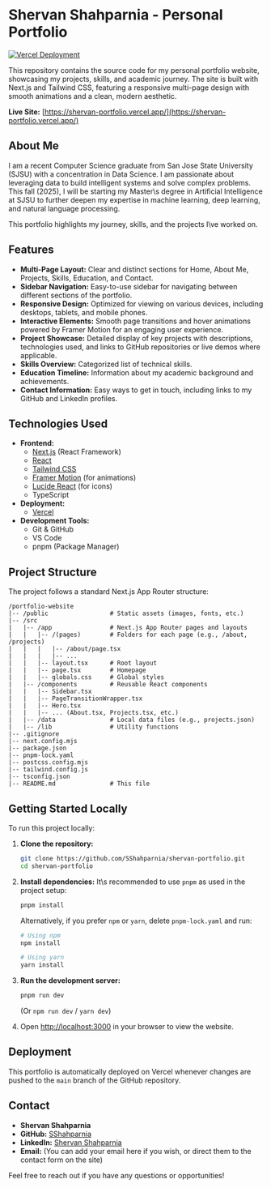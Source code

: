 # Shervan Shahparnia - Personal Portfolio

[![Vercel Deployment](https://img.shields.io/badge/Vercel-Deployed-brightgreen?style=for-the-badge&logo=vercel)](https://shervan-portfolio.vercel.app/)

This repository contains the source code for my personal portfolio website, showcasing my projects, skills, and academic journey. The site is built with Next.js and Tailwind CSS, featuring a responsive multi-page design with smooth animations and a clean, modern aesthetic.

**Live Site:** [https://shervan-portfolio.vercel.app/](https://shervan-portfolio.vercel.app/)

## About Me

I am a recent Computer Science graduate from San Jose State University (SJSU) with a concentration in Data Science. I am passionate about leveraging data to build intelligent systems and solve complex problems. This fall (2025), I will be starting my Master\s degree in Artificial Intelligence at SJSU to further deepen my expertise in machine learning, deep learning, and natural language processing.

This portfolio highlights my journey, skills, and the projects I\ve worked on.

## Features

*   **Multi-Page Layout:** Clear and distinct sections for Home, About Me, Projects, Skills, Education, and Contact.
*   **Sidebar Navigation:** Easy-to-use sidebar for navigating between different sections of the portfolio.
*   **Responsive Design:** Optimized for viewing on various devices, including desktops, tablets, and mobile phones.
*   **Interactive Elements:** Smooth page transitions and hover animations powered by Framer Motion for an engaging user experience.
*   **Project Showcase:** Detailed display of key projects with descriptions, technologies used, and links to GitHub repositories or live demos where applicable.
*   **Skills Overview:** Categorized list of technical skills.
*   **Education Timeline:** Information about my academic background and achievements.
*   **Contact Information:** Easy ways to get in touch, including links to my GitHub and LinkedIn profiles.

## Technologies Used

*   **Frontend:**
    *   [Next.js](https://nextjs.org/) (React Framework)
    *   [React](https://reactjs.org/)
    *   [Tailwind CSS](https://tailwindcss.com/)
    *   [Framer Motion](https://www.framer.com/motion/) (for animations)
    *   [Lucide React](https://lucide.dev/) (for icons)
    *   TypeScript
*   **Deployment:**
    *   [Vercel](https://vercel.com/)
*   **Development Tools:**
    *   Git & GitHub
    *   VS Code
    *   pnpm (Package Manager)

## Project Structure

The project follows a standard Next.js App Router structure:

```
/portfolio-website
|-- /public                 # Static assets (images, fonts, etc.)
|-- /src
|   |-- /app                # Next.js App Router pages and layouts
|   |   |-- /(pages)        # Folders for each page (e.g., /about, /projects)
|   |   |   |-- /about/page.tsx
|   |   |   |-- ...
|   |   |-- layout.tsx      # Root layout
|   |   |-- page.tsx        # Homepage
|   |   |-- globals.css     # Global styles
|   |-- /components         # Reusable React components
|   |   |-- Sidebar.tsx
|   |   |-- PageTransitionWrapper.tsx
|   |   |-- Hero.tsx
|   |   |-- ... (About.tsx, Projects.tsx, etc.)
|   |-- /data               # Local data files (e.g., projects.json)
|   |-- /lib                # Utility functions
|-- .gitignore
|-- next.config.mjs
|-- package.json
|-- pnpm-lock.yaml
|-- postcss.config.mjs
|-- tailwind.config.js
|-- tsconfig.json
|-- README.md               # This file
```

## Getting Started Locally

To run this project locally:

1.  **Clone the repository:**
    ```bash
    git clone https://github.com/SShahparnia/shervan-portfolio.git
    cd shervan-portfolio
    ```

2.  **Install dependencies:**
    It\s recommended to use `pnpm` as used in the project setup:
    ```bash
    pnpm install
    ```
    Alternatively, if you prefer `npm` or `yarn`, delete `pnpm-lock.yaml` and run:
    ```bash
    # Using npm
    npm install

    # Using yarn
    yarn install
    ```

3.  **Run the development server:**
    ```bash
    pnpm run dev
    ```
    (Or `npm run dev` / `yarn dev`)

4.  Open [http://localhost:3000](http://localhost:3000) in your browser to view the website.

## Deployment

This portfolio is automatically deployed on Vercel whenever changes are pushed to the `main` branch of the GitHub repository.

## Contact

*   **Shervan Shahparnia**
*   **GitHub:** [SShahparnia](https://github.com/SShahparnia)
*   **LinkedIn:** [Shervan Shahparnia](https://www.linkedin.com/in/shervan-shahparnia/)
*   **Email:** (You can add your email here if you wish, or direct them to the contact form on the site)

Feel free to reach out if you have any questions or opportunities!

